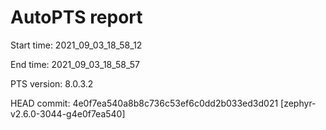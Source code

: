 # AutoPTS report

Start time: 2021_09_03_18_58_12

End time: 2021_09_03_18_58_57

PTS version: 8.0.3.2

HEAD commit: 4e0f7ea540a8b8c736c53ef6c0dd2b033ed3d021 [zephyr-v2.6.0-3044-g4e0f7ea540]

